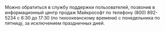 Можно обратиться в службу поддержки пользователей, позвонив в информационный центр продаж Майкрософт по телефону (800) 892-5234 с 6:30 до 17:30 (по тихоокеанскому времени) с понедельника по пятницу, за исключением праздничных дней.

<!--HONumber=Jun16_HO4-->


